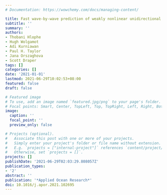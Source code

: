 ```yaml
---
# Documentation: https://wowchemy.com/docs/managing-content/

title: Fast wave-by-wave prediction of weakly nonlinear unidirectional wave fields
subtitle: ''
summary: ''
authors:
- Thobani Hlophe
- Hugh Wolgamot
- Adi Kurniawan
- Paul H. Taylor
- Jana Orszaghova
- Scott Draper
tags: []
categories: []
date: '2021-01-01'
lastmod: 2021-06-29T10:02:53+08:00
featured: false
draft: false

# Featured image
# To use, add an image named `featured.jpg/png` to your page's folder.
# Focal points: Smart, Center, TopLeft, Top, TopRight, Left, Right, BottomLeft, Bottom, BottomRight.
image:
  caption: ''
  focal_point: ''
  preview_only: false

# Projects (optional).
#   Associate this post with one or more of your projects.
#   Simply enter your project's folder or file name without extension.
#   E.g. `projects = ["internal-project"]` references `content/project/deep-learning/index.md`.
#   Otherwise, set `projects = []`.
projects: []
publishDate: '2021-06-29T02:03:29.808057Z'
publication_types:
- '2'
abstract: ''
publication: '*Applied Ocean Research*'
doi: 10.1016/j.apor.2021.102695
---
```

